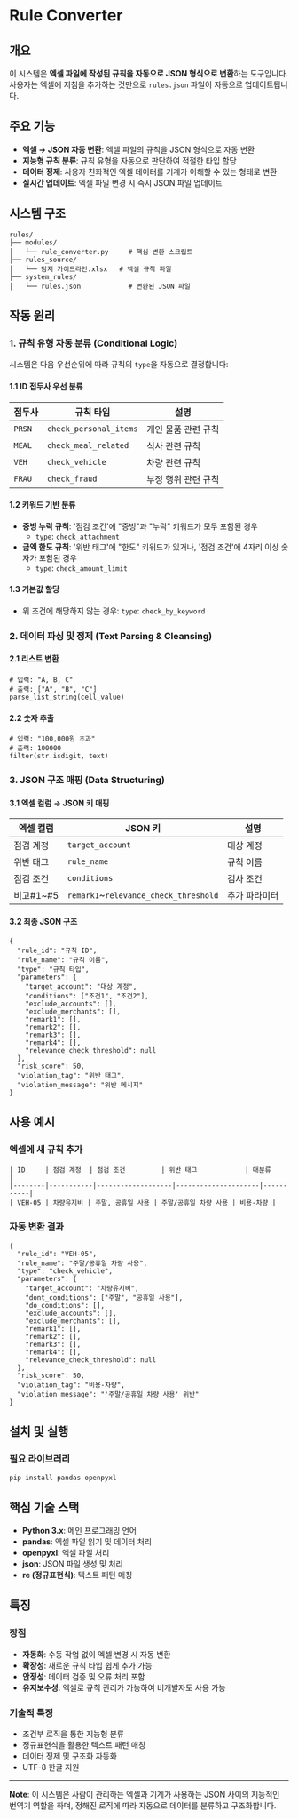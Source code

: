 # Rule Converter

## 개요

이 시스템은 **엑셀 파일에 작성된 규칙을 자동으로 JSON 형식으로 변환**하는 도구입니다. 사용자는 엑셀에 지침을 추가하는 것만으로 `rules.json` 파일이 자동으로 업데이트됩니다.

## 주요 기능

-  **엑셀 → JSON 자동 변환**: 엑셀 파일의 규칙을 JSON 형식으로 자동 변환
-  **지능형 규칙 분류**: 규칙 유형을 자동으로 판단하여 적절한 타입 할당
-  **데이터 정제**: 사용자 친화적인 엑셀 데이터를 기계가 이해할 수 있는 형태로 변환
-  **실시간 업데이트**: 엑셀 파일 변경 시 즉시 JSON 파일 업데이트

## 시스템 구조

```
rules/
├── modules/
│   └── rule_converter.py     # 핵심 변환 스크립트
├── rules_source/
│   └── 탐지 가이드라인.xlsx   # 엑셀 규칙 파일
├── system_rules/
│   └── rules.json            # 변환된 JSON 파일
```

## 작동 원리

### 1. 규칙 유형 자동 분류 (Conditional Logic)

시스템은 다음 우선순위에 따라 규칙의 `type`을 자동으로 결정합니다:

#### 1.1 ID 접두사 우선 분류
| 접두사 | 규칙 타입 | 설명 |
|--------|-----------|------|
| `PRSN` | `check_personal_items` | 개인 물품 관련 규칙 |
| `MEAL` | `check_meal_related` | 식사 관련 규칙 |
| `VEH` | `check_vehicle` | 차량 관련 규칙 |
| `FRAU` | `check_fraud` | 부정 행위 관련 규칙 |

#### 1.2 키워드 기반 분류
- **증빙 누락 규칙**: '점검 조건'에 "증빙"과 "누락" 키워드가 모두 포함된 경우
  - `type`: `check_attachment`
- **금액 한도 규칙**: '위반 태그'에 "한도" 키워드가 있거나, '점검 조건'에 4자리 이상 숫자가 포함된 경우
  - `type`: `check_amount_limit`

#### 1.3 기본값 할당
- 위 조건에 해당하지 않는 경우: `type`: `check_by_keyword`

### 2. 데이터 파싱 및 정제 (Text Parsing & Cleansing)

#### 2.1 리스트 변환
```
# 입력: "A, B, C"
# 출력: ["A", "B", "C"]
parse_list_string(cell_value)
```

#### 2.2 숫자 추출
```
# 입력: "100,000원 초과"
# 출력: 100000
filter(str.isdigit, text)
```

### 3. JSON 구조 매핑 (Data Structuring)

#### 3.1 엑셀 컬럼 → JSON 키 매핑
| 엑셀 컬럼 | JSON 키 | 설명 |
|-----------|---------|------|
| 점검 계정 | `target_account` | 대상 계정 |
| 위반 태그 | `rule_name` | 규칙 이름 |
| 점검 조건 | `conditions` | 검사 조건 |
| 비고#1~#5 | `remark1`~`relevance_check_threshold` | 추가 파라미터 |

#### 3.2 최종 JSON 구조
```
{
  "rule_id": "규칙 ID",
  "rule_name": "규칙 이름",
  "type": "규칙 타입",
  "parameters": {
    "target_account": "대상 계정",
    "conditions": ["조건1", "조건2"],
    "exclude_accounts": [],
    "exclude_merchants": [],
    "remark1": [],
    "remark2": [],
    "remark3": [],
    "remark4": [],
    "relevance_check_threshold": null
  },
  "risk_score": 50,
  "violation_tag": "위반 태그",
  "violation_message": "위반 메시지"
}
```

## 사용 예시

### 엑셀에 새 규칙 추가
```
| ID     | 점검 계정  | 점검 조건         | 위반 태그            | 대분류    |
|--------|-----------|-------------------|---------------------|-----------|
| VEH-05 | 차량유지비 | 주말, 공휴일 사용 | 주말/공휴일 차량 사용 | 비용-차량 |
```

### 자동 변환 결과
```
{
  "rule_id": "VEH-05",
  "rule_name": "주말/공휴일 차량 사용",
  "type": "check_vehicle",
  "parameters": {
    "target_account": "차량유지비",
    "dont_conditions": ["주말", "공휴일 사용"],
    "do_conditions": [],
    "exclude_accounts": [],
    "exclude_merchants": [],
    "remark1": [],
    "remark2": [],
    "remark3": [],
    "remark4": [],
    "relevance_check_threshold": null
  },
  "risk_score": 50,
  "violation_tag": "비용-차량",
  "violation_message": "'주말/공휴일 차량 사용' 위반"
}
```

## 설치 및 실행

### 필요 라이브러리
```
pip install pandas openpyxl
```

## 핵심 기술 스택

- **Python 3.x**: 메인 프로그래밍 언어
- **pandas**: 엑셀 파일 읽기 및 데이터 처리
- **openpyxl**: 엑셀 파일 처리
- **json**: JSON 파일 생성 및 처리
- **re (정규표현식)**: 텍스트 패턴 매칭

## 특징

### 장점
- **자동화**: 수동 작업 없이 엑셀 변경 시 자동 변환
- **확장성**: 새로운 규칙 타입 쉽게 추가 가능
- **안정성**: 데이터 검증 및 오류 처리 포함
- **유지보수성**: 엑셀로 규칙 관리가 가능하여 비개발자도 사용 가능

### 기술적 특징
- 조건부 로직을 통한 지능형 분류
- 정규표현식을 활용한 텍스트 패턴 매칭
- 데이터 정제 및 구조화 자동화
- UTF-8 한글 지원

---

**Note**: 이 시스템은 사람이 관리하는 엑셀과 기계가 사용하는 JSON 사이의 지능적인 번역기 역할을 하며, 정해진 로직에 따라 자동으로 데이터를 분류하고 구조화합니다.
